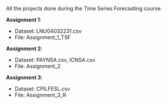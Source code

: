 All the projects done during the Time Series Forecasting course.

**Assignment 1**:
* Dataset: LNU04032231.csv
* File: Assignment_1_TSF

**Assignment 2**:
* Dataset: PAYNSA.csv, ICNSA.csv
* File: Assignment_2

**Assignment 3**:
* Dataset: CPILFESL.csv
* File: Assignment_3_R
